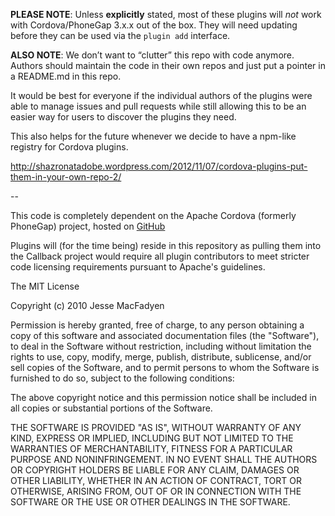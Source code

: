 **PLEASE NOTE**: Unless **explicitly** stated, most of these plugins will *not* work with Cordova/PhoneGap 3.x.x out of the box. They will need updating before they can be used via the `plugin add` interface.


**ALSO NOTE**: We don’t want to “clutter” this repo with code anymore. Authors should maintain the code in their own repos and just put a pointer in a README.md in this repo.

It would be best for everyone if the individual authors of the plugins were able to manage issues and pull requests while still allowing this to be an easier way for users to discover the plugins they need.

This also helps for the future whenever we decide to have a npm-like registry for Cordova plugins.

http://shazronatadobe.wordpress.com/2012/11/07/cordova-plugins-put-them-in-your-own-repo-2/

--

This code is completely dependent on the Apache Cordova (formerly PhoneGap) project, hosted on [GitHub](http://github.com/apache)

Plugins will (for the time being) reside in this repository as pulling them into the Callback project would require all plugin contributors to meet stricter code licensing requirements pursuant to Apache's guidelines.

The MIT License

Copyright (c) 2010 Jesse MacFadyen

Permission is hereby granted, free of charge, to any person obtaining a copy of this software and associated documentation files (the "Software"), to deal in the Software without restriction, including without limitation the rights to use, copy, modify, merge, publish, distribute, sublicense, and/or sell copies of the Software, and to permit persons to whom the Software is furnished to do so, subject to the following conditions:

The above copyright notice and this permission notice shall be included in all copies or substantial portions of the Software.

THE SOFTWARE IS PROVIDED "AS IS", WITHOUT WARRANTY OF ANY KIND, EXPRESS OR IMPLIED, INCLUDING BUT NOT LIMITED TO THE WARRANTIES OF MERCHANTABILITY, FITNESS FOR A PARTICULAR PURPOSE AND NONINFRINGEMENT. IN NO EVENT SHALL THE AUTHORS OR COPYRIGHT HOLDERS BE LIABLE FOR ANY CLAIM, DAMAGES OR OTHER LIABILITY, WHETHER IN AN ACTION OF CONTRACT, TORT OR OTHERWISE, ARISING FROM, OUT OF OR IN CONNECTION WITH THE SOFTWARE OR THE USE OR OTHER DEALINGS IN THE SOFTWARE.
